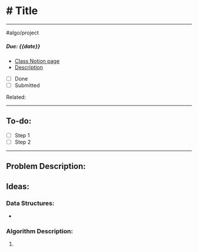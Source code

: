 # # Title

---

#algo/project
##### Due: {{date}}
- [Class Notion page](https://www.notion.so/Data-Structures-and-Algorithms-2dc17465f862455b86e8d1051ee41539)
- [Description](https://moodle.colgate.edu/course/view.php?id=15411)
- [ ] Done
- [ ] Submitted

Related:

--- 


## To-do:

- [ ]  Step 1
- [ ]  Step 2

---

## Problem Description:

## Ideas:
### Data Structures:
- 

### Algorithm Description:
1. 